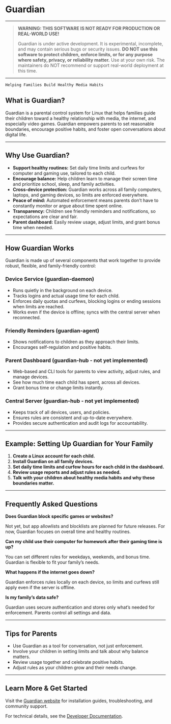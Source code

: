 # Guardian

---

> **WARNING: THIS SOFTWARE IS NOT READY FOR PRODUCTION OR REAL-WORLD USE!**
>
> Guardian is under active development. It is experimental, incomplete, and may contain serious bugs or security issues.
> **DO NOT use this software to protect children, enforce limits, or for any purpose where safety, privacy, or**
> **reliability matter.**
> Use at your own risk. The maintainers do NOT recommend or support real-world deployment at this time.

---

    Helping Families Build Healthy Media Habits

## What is Guardian?

Guardian is a parental control system for Linux that helps families guide their children toward a healthy relationship
with media, the internet, and especially video games. Guardian empowers parents to set reasonable boundaries, encourage
positive habits, and foster open conversations about digital life.

---

## Why Use Guardian?

- **Support healthy routines:** Set daily time limits and curfews for computer and gaming use, tailored to each child.
- **Encourage balance:** Help children learn to manage their screen time and prioritize school, sleep, and family activities.
- **Cross-device protection:** Guardian works across all family computers, laptops, and gaming devices, so limits are
  enforced everywhere.
- **Peace of mind:** Automated enforcement means parents don’t have to constantly monitor or argue about time spent online.
- **Transparency:** Children see friendly reminders and notifications, so expectations are clear and fair.
- **Parent dashboard:** Easily review usage, adjust limits, and grant bonus time when needed.

---

## How Guardian Works

Guardian is made up of several components that work together to provide robust, flexible, and family-friendly control:

### Device Service (guardian-daemon)

- Runs quietly in the background on each device.
- Tracks logins and actual usage time for each child.
- Enforces daily quotas and curfews, blocking logins or ending sessions when limits are reached.
- Works even if the device is offline; syncs with the central server when reconnected.

### Friendly Reminders (guardian-agent)

- Shows notifications to children as they approach their limits.
- Encourages self-regulation and positive habits.

### Parent Dashboard (guardian-hub - not yet implemented)

- Web-based and CLI tools for parents to view activity, adjust rules, and manage devices.
- See how much time each child has spent, across all devices.
- Grant bonus time or change limits instantly.

### Central Server (guardian-hub - not yet implemented)

- Keeps track of all devices, users, and policies.
- Ensures rules are consistent and up-to-date everywhere.
- Provides secure authentication and audit logs for accountability.

---

## Example: Setting Up Guardian for Your Family

1. **Create a Linux account for each child.**
2. **Install Guardian on all family devices.**
3. **Set daily time limits and curfew hours for each child in the dashboard.**
4. **Review usage reports and adjust rules as needed.**
5. **Talk with your children about healthy media habits and why these boundaries matter.**

---

## Frequently Asked Questions

**Does Guardian block specific games or websites?**

Not yet, but app allowlists and blocklists are planned for future releases. For now, Guardian focuses on overall time
and healthy routines.

**Can my child use their computer for homework after their gaming time is up?**

You can set different rules for weekdays, weekends, and bonus time. Guardian is flexible to fit your family’s needs.

**What happens if the internet goes down?**

Guardian enforces rules locally on each device, so limits and curfews still apply even if the server is offline.

**Is my family’s data safe?**

Guardian uses secure authentication and stores only what’s needed for enforcement. Parents control all settings and data.

---

## Tips for Parents

- Use Guardian as a tool for conversation, not just enforcement.
- Involve your children in setting limits and talk about why balance matters.
- Review usage together and celebrate positive habits.
- Adjust rules as your children grow and their needs change.

---

## Learn More & Get Started

Visit the [Guardian website](https://github.com/yourproject/guardian) for installation guides, troubleshooting, and
community support.

For technical details, see the [Developer Documentation](developer/index.md).
